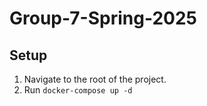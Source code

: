 # Group-7-Spring-2025
## Setup
1. Navigate to the root of the project.
2. Run `docker-compose up -d`
